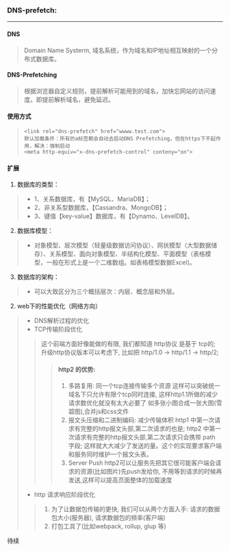 ### DNS-prefetch: 
---

#### DNS
>Domain Name Systerm, 域名系统，作为域名和IP地址相互映射的一个分布式数据库。

#### DNS-Prefetching
>根据浏览器自定义规则，提前解析可能用到的域名，加快忘网站的访问速度。即提前解析域名，避免延迟。

#### 使用方式
>```
> <link rel="dns-prefetch" href="wwww.test.com">
> 默认加载条件：所有的a标签都会自动去启动DNS Prefetching，但在https下不起作用，解决：强制启动
> <meta http-equiv="x-dns-prefetch-control" conteny="on">
>```


#### 扩展

1. 数据库的类型：
>- 1、关系数据库，有【MySQL、MariaDB】；
>- 2、非关系型数据库，【Cassandra、MongoDB】；
>- 3、键值【key-value】数据库，有【Dynamo、LevelDB】。
2. 数据库模型：
>+ 对象模型、层次模型（轻量级数据访问协议）、网状模型（大型数据储存）、关系模型、面向对象模型、半结构化模型、平面模型（表格模型，一般在形式上是一个二维数组。如表格模型数据Excel)。
3. 数据库的架构：
>+ 可以大致区分为三个概括层次：内层、概念层和外层。

2. web下的性能优化（网络方向）
>* DNS解析过程的优化
>* TCP传输阶段优化
>> 这个前端方面好像能做的有限, 我们都知道 http协议 是基于 tcp的;
>> 升级http协议版本可以考虑下, 比如把 http/1.0 -> http/1.1 -> http/2;
>>> #### http2 的优势:
>>>  1. 多路复用: 同一个tcp连接传输多个资源
>>>  这样可以突破统一域名下只允许有限个tcp同时连接, 
>>>  这样http1.1所做的减少请求数优化就没有太大必要了
>>>  如多张小图合成一张大图(雪碧图),合并js和css文件
>>>  2. 报文头压缩和二进制编码: 减少传输体积
>>>  http1 中第一次请求有完整的http报文头部,第二次请求的也是;
>>>  http2 中第一次请求有完整的http报文头部,第二次请求只会携带 path 字段;
>>>  这样就大大减少了发送的量。这个的实现要求客户端和服务同时维护一个报文头表。
>>>  3. Server Push
>>>  http2可以让服务先把其它很可能客户端会请求的资源(比如图片)先push发给你,
>>>  不用等到请求的时候再发送,这样可以提高页面整体的加载速度
>* http 请求响应阶段优化
>> 1. 为了让数据包传输的更快, 我们可以从两个方面入手: 请求的数据包大小(服务器), 请求数据包的频率(客户端)
>> 2. 打包工具了(比如webpack, rollup, glup 等)

待续
